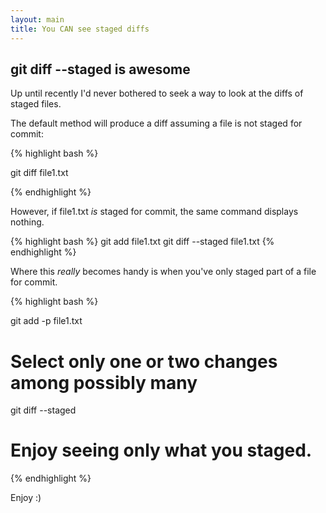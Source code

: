 ```yaml
---
layout: main
title: You CAN see staged diffs
---
```

## git diff --staged is awesome

Up until recently I'd never bothered to seek a way to look at the
diffs of staged files.

The default method will produce a diff assuming a file is not staged for commit:

{% highlight bash %}

git diff file1.txt

{% endhighlight %}

However, if file1.txt *is* staged for commit, the same command displays nothing.

{% highlight bash %}
git add file1.txt
git diff --staged file1.txt
{% endhighlight %}

Where this *really* becomes handy is when you've only staged part of a file for commit.

{% highlight bash %}

git add -p file1.txt
# Select only one or two changes among possibly many
git diff --staged
# Enjoy seeing only what you staged.

{% endhighlight %}

Enjoy :)
